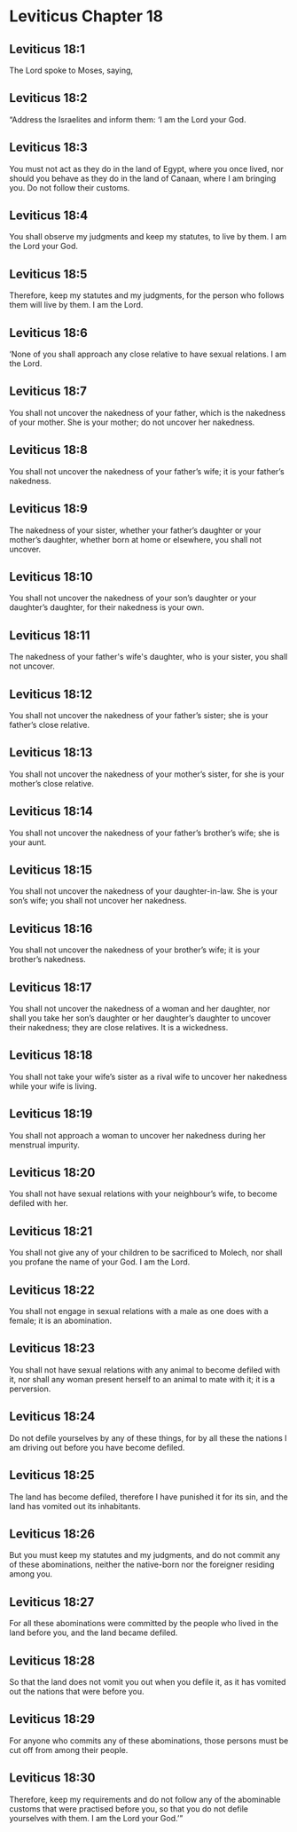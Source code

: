 # Leviticus Chapter 18

## Leviticus 18:1
The Lord spoke to Moses, saying,

## Leviticus 18:2
“Address the Israelites and inform them: ‘I am the Lord your God.

## Leviticus 18:3
You must not act as they do in the land of Egypt, where you once lived, nor should you behave as they do in the land of Canaan, where I am bringing you. Do not follow their customs.

## Leviticus 18:4
You shall observe my judgments and keep my statutes, to live by them. I am the Lord your God.

## Leviticus 18:5
Therefore, keep my statutes and my judgments, for the person who follows them will live by them. I am the Lord.

## Leviticus 18:6
‘None of you shall approach any close relative to have sexual relations. I am the Lord.

## Leviticus 18:7
You shall not uncover the nakedness of your father, which is the nakedness of your mother. She is your mother; do not uncover her nakedness.

## Leviticus 18:8
You shall not uncover the nakedness of your father’s wife; it is your father’s nakedness.

## Leviticus 18:9
The nakedness of your sister, whether your father’s daughter or your mother’s daughter, whether born at home or elsewhere, you shall not uncover.

## Leviticus 18:10
You shall not uncover the nakedness of your son’s daughter or your daughter’s daughter, for their nakedness is your own.

## Leviticus 18:11
The nakedness of your father's wife's daughter, who is your sister, you shall not uncover.

## Leviticus 18:12
You shall not uncover the nakedness of your father’s sister; she is your father’s close relative.

## Leviticus 18:13
You shall not uncover the nakedness of your mother’s sister, for she is your mother’s close relative.

## Leviticus 18:14
You shall not uncover the nakedness of your father’s brother’s wife; she is your aunt.

## Leviticus 18:15
You shall not uncover the nakedness of your daughter-in-law. She is your son’s wife; you shall not uncover her nakedness.

## Leviticus 18:16
You shall not uncover the nakedness of your brother’s wife; it is your brother’s nakedness.

## Leviticus 18:17
You shall not uncover the nakedness of a woman and her daughter, nor shall you take her son’s daughter or her daughter’s daughter to uncover their nakedness; they are close relatives. It is a wickedness.

## Leviticus 18:18
You shall not take your wife’s sister as a rival wife to uncover her nakedness while your wife is living.

## Leviticus 18:19
You shall not approach a woman to uncover her nakedness during her menstrual impurity.

## Leviticus 18:20
You shall not have sexual relations with your neighbour’s wife, to become defiled with her.

## Leviticus 18:21
You shall not give any of your children to be sacrificed to Molech, nor shall you profane the name of your God. I am the Lord.

## Leviticus 18:22
You shall not engage in sexual relations with a male as one does with a female; it is an abomination.

## Leviticus 18:23
You shall not have sexual relations with any animal to become defiled with it, nor shall any woman present herself to an animal to mate with it; it is a perversion.

## Leviticus 18:24
Do not defile yourselves by any of these things, for by all these the nations I am driving out before you have become defiled.

## Leviticus 18:25
The land has become defiled, therefore I have punished it for its sin, and the land has vomited out its inhabitants.

## Leviticus 18:26
But you must keep my statutes and my judgments, and do not commit any of these abominations, neither the native-born nor the foreigner residing among you.

## Leviticus 18:27
For all these abominations were committed by the people who lived in the land before you, and the land became defiled.

## Leviticus 18:28
So that the land does not vomit you out when you defile it, as it has vomited out the nations that were before you.

## Leviticus 18:29
For anyone who commits any of these abominations, those persons must be cut off from among their people.

## Leviticus 18:30
Therefore, keep my requirements and do not follow any of the abominable customs that were practised before you, so that you do not defile yourselves with them. I am the Lord your God.’”
